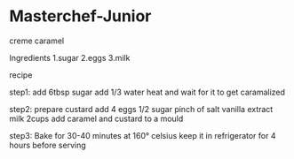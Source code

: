 # Masterchef-Junior

creme caramel

Ingredients
1.sugar
2.eggs
3.milk

recipe 

step1:  add 6tbsp sugar
        add 1/3 water
        heat and wait for it to get caramalized

step2:  prepare custard
        add 4 eggs
        1/2 sugar
        pinch of salt
        vanilla extract
        milk 2cups
        add caramel and custard to a mould

step3:  Bake for 30-40 minutes 
        at 160° celsius
        keep it in refrigerator for 4 hours before serving         

















